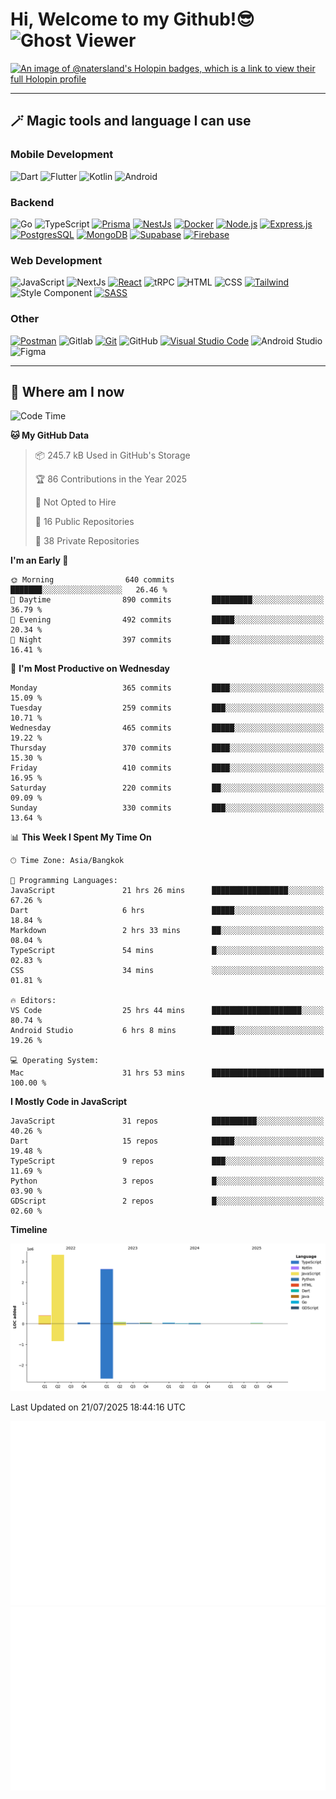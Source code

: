 # Hi, Welcome to my Github!😎 ![Ghost Viewer](https://img.shields.io/badge/Unview_Profile-9999999999+-blueviolet)
[![An image of @natersland's Holopin badges, which is a link to view their full Holopin profile](https://holopin.me/natersland)](https://holopin.io/@natersland)

---

## 🪄 Magic tools and language I can use

<h3>Mobile Development</h3>
<Span>
    <img alt="Dart" src="https://img.shields.io/badge/Dart-005394?logo=dart&logoColor=white&style=flat" /> 
    <img alt="Flutter" src="https://img.shields.io/badge/Flutter-41C8F2?logo=flutter&logoColor=white&style=flat" /> 
    <img alt="Kotlin" src="https://img.shields.io/badge/Kotlin-B125EA?logo=kotlin&logoColor=white&style=flat" />
    <img alt="Android" src="https://img.shields.io/badge/Android-2FDF85?logo=Android&logoColor=white&style=flat" />
</span>

<h3>Backend</h3>
<Span>
    <img alt="Go" src="https://img.shields.io/badge/Go-02aed9.svg?logo=go&logoColor=white" />
        <img alt="TypeScript" src="https://img.shields.io/badge/TypeScript-007ACC.svg?logo=typescript&logoColor=white" />
    <a href="#"><img alt="Prisma" src="https://img.shields.io/badge/Prisma-0D344B.svg?logo=prisma&logoColor=white"></a>
    <a href="#"><img alt="NestJs" src="https://img.shields.io/badge/Nest.js-D61F49.svg?logo=nestjs&logoColor=white"></a>
    <a href="#"><img alt="Docker" src="https://img.shields.io/badge/Docker-309AEE.svg?logo=docker&logoColor=white"></a>
    <a href="#"><img alt="Node.js" src="https://img.shields.io/badge/Node.js-43853D.svg?logo=node.js&logoColor=white"></a>
    <a href="#"><img alt="Express.js" src="https://img.shields.io/badge/Express.js-404d59.svg?logo=express&logoColor=white"></a>
        <a href="#"><img alt="PostgresSQL" src="https://custom-icon-badges.herokuapp.com/badge/PostgresSQL-2F6893.svg?logo=Postgres&logoColor=white"></a>
    <a href="#"><img alt="MongoDB" src ="https://img.shields.io/badge/MongoDB-4ea94b.svg?logo=mongodb&logoColor=white"></a>
    <a href="#"><img alt="Supabase" src="https://img.shields.io/badge/Supabase-3FCF8E.svg?logo=Supabase&logoColor=white"></a>
    <a href="#"><img alt="Firebase" src="https://img.shields.io/badge/Firebase-029BE5.svg?logo=firebase&logoColor=#029BE5"></a>
</span>

<h3>Web Development</h3>
<Span>
    <img alt="JavaScript" src="https://img.shields.io/badge/JavaScript-F7DF1E?logo=javascript&logoColor=black&style=flat" />
    <img alt="NextJs" src="https://img.shields.io/badge/Next.js-000000.svg?logo=next.js&logoColor=white" />
    <a href="#"><img alt="React" src="https://img.shields.io/badge/React-20232a.svg?logo=react&logoColor=%2361DAFB"></a>
    <img alt="tRPC" src="https://img.shields.io/badge/tRPC-3684BF.svg?logo=trpc&logoColor=white"></a>
    <img alt="HTML" src="https://img.shields.io/badge/HTML-E34F26.svg?logo=html5&logoColor=white" /> 
    <img alt="CSS" src="https://img.shields.io/badge/CSS-1572B6.svg?logo=css3&logoColor=white" />
    <a href="#"><img alt="Tailwind" src="https://img.shields.io/badge/Tailwind-38BEF8.svg?logo=TailwindCSS&logoColor=white"></a>
    <img alt="Style Component" src="https://img.shields.io/badge/-Styled%20Components-DB7093?style=flat&logo=styled-components&logoColor=white" />
    <a href="#"><img alt="SASS" src="https://img.shields.io/badge/Sass-hotpink.svg?logo=SASS&logoColor=white"></a>
</span>


<h3>Other</h3>
<span>
    <a href="#"><img alt="Postman" src="https://img.shields.io/badge/Postman-FF6C37?logo=postman&logoColor=white"></a>
    <img alt="Gitlab" src="https://img.shields.io/badge/-GitLab-D83F28?style=flat&logo=gitlab&logoColor=white" />
    <a href="#"><img alt="Git" src="https://img.shields.io/badge/Git-F05033.svg?logo=git&logoColor=white"></a>
    <img alt="GitHub" src="https://img.shields.io/badge/-Github-181717?style=flat&logo=github&logoColor=white" />
    <a href="#"><img alt="Visual Studio Code" src="https://img.shields.io/badge/Visual%20Studio%20Code-0078d7.svg?logo=visual-studio-code&logoColor=white"></a>
    <img alt="Android Studio" src="https://img.shields.io/badge/Android Studio-a4c639?logo=androidstudio&logoColor=white&style=flat" />
    <img alt="Figma" src="https://img.shields.io/badge/Figma-1794fa?logo=figma&logoColor=white&style=flat" /> 
</span>

---

## 🤔 Where am I now

<!--START_SECTION:waka-->
![Code Time](http://img.shields.io/badge/Code%20Time-725%20hrs%205%20mins-blue)

**🐱 My GitHub Data** 

> 📦 245.7 kB Used in GitHub's Storage 
 > 
> 🏆 86 Contributions in the Year 2025
 > 
> 🚫 Not Opted to Hire
 > 
> 📜 16 Public Repositories 
 > 
> 🔑 38 Private Repositories 
 > 
**I'm an Early 🐤** 

```text
🌞 Morning                640 commits         ███████░░░░░░░░░░░░░░░░░░   26.46 % 
🌆 Daytime                890 commits         █████████░░░░░░░░░░░░░░░░   36.79 % 
🌃 Evening                492 commits         █████░░░░░░░░░░░░░░░░░░░░   20.34 % 
🌙 Night                  397 commits         ████░░░░░░░░░░░░░░░░░░░░░   16.41 % 
```
📅 **I'm Most Productive on Wednesday** 

```text
Monday                   365 commits         ████░░░░░░░░░░░░░░░░░░░░░   15.09 % 
Tuesday                  259 commits         ███░░░░░░░░░░░░░░░░░░░░░░   10.71 % 
Wednesday                465 commits         █████░░░░░░░░░░░░░░░░░░░░   19.22 % 
Thursday                 370 commits         ████░░░░░░░░░░░░░░░░░░░░░   15.30 % 
Friday                   410 commits         ████░░░░░░░░░░░░░░░░░░░░░   16.95 % 
Saturday                 220 commits         ██░░░░░░░░░░░░░░░░░░░░░░░   09.09 % 
Sunday                   330 commits         ███░░░░░░░░░░░░░░░░░░░░░░   13.64 % 
```


📊 **This Week I Spent My Time On** 

```text
🕑︎ Time Zone: Asia/Bangkok

💬 Programming Languages: 
JavaScript               21 hrs 26 mins      █████████████████░░░░░░░░   67.26 % 
Dart                     6 hrs               █████░░░░░░░░░░░░░░░░░░░░   18.84 % 
Markdown                 2 hrs 33 mins       ██░░░░░░░░░░░░░░░░░░░░░░░   08.04 % 
TypeScript               54 mins             █░░░░░░░░░░░░░░░░░░░░░░░░   02.83 % 
CSS                      34 mins             ░░░░░░░░░░░░░░░░░░░░░░░░░   01.81 % 

🔥 Editors: 
VS Code                  25 hrs 44 mins      ████████████████████░░░░░   80.74 % 
Android Studio           6 hrs 8 mins        █████░░░░░░░░░░░░░░░░░░░░   19.26 % 

💻 Operating System: 
Mac                      31 hrs 53 mins      █████████████████████████   100.00 % 
```

**I Mostly Code in JavaScript** 

```text
JavaScript               31 repos            ██████████░░░░░░░░░░░░░░░   40.26 % 
Dart                     15 repos            █████░░░░░░░░░░░░░░░░░░░░   19.48 % 
TypeScript               9 repos             ███░░░░░░░░░░░░░░░░░░░░░░   11.69 % 
Python                   3 repos             █░░░░░░░░░░░░░░░░░░░░░░░░   03.90 % 
GDScript                 2 repos             █░░░░░░░░░░░░░░░░░░░░░░░░   02.60 % 
```



**Timeline**

![Lines of Code chart](https://raw.githubusercontent.com/natersland/natersland/master/assets/bar_graph.png)


 Last Updated on 21/07/2025 18:44:16 UTC
<!--END_SECTION:waka-->

![](https://raw.githubusercontent.com/natersland/my-github-stat/master/generated/languages.svg#gh-dark-mode-only)
![](https://raw.githubusercontent.com/natersland/my-github-stat/master/generated/overview.svg#gh-dark-mode-only)

 </br>
